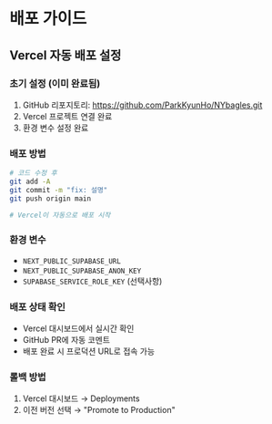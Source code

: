 # 배포 가이드

## Vercel 자동 배포 설정

### 초기 설정 (이미 완료됨)
1. GitHub 리포지토리: https://github.com/ParkKyunHo/NYbagles.git
2. Vercel 프로젝트 연결 완료
3. 환경 변수 설정 완료

### 배포 방법
```bash
# 코드 수정 후
git add -A
git commit -m "fix: 설명"
git push origin main

# Vercel이 자동으로 배포 시작
```

### 환경 변수
- `NEXT_PUBLIC_SUPABASE_URL`
- `NEXT_PUBLIC_SUPABASE_ANON_KEY`
- `SUPABASE_SERVICE_ROLE_KEY` (선택사항)

### 배포 상태 확인
- Vercel 대시보드에서 실시간 확인
- GitHub PR에 자동 코멘트
- 배포 완료 시 프로덕션 URL로 접속 가능

### 롤백 방법
1. Vercel 대시보드 → Deployments
2. 이전 버전 선택 → "Promote to Production"
